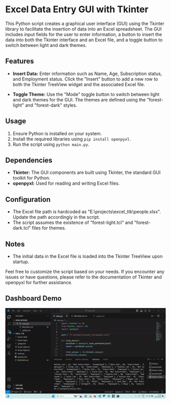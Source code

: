 # Excel Data Entry GUI with Tkinter

This Python script creates a graphical user interface (GUI) using the Tkinter library to facilitate the insertion of data into an Excel spreadsheet. The GUI includes input fields for the user to enter information, a button to insert the data into both the Tkinter interface and an Excel file, and a toggle button to switch between light and dark themes.

## Features

- **Insert Data:** Enter information such as Name, Age, Subscription status, and Employment status. Click the "Insert" button to add a new row to both the Tkinter TreeView widget and the associated Excel file.

- **Toggle Theme:** Use the "Mode" toggle button to switch between light and dark themes for the GUI. The themes are defined using the "forest-light" and "forest-dark" styles.

## Usage

1. Ensure Python is installed on your system.
2. Install the required libraries using `pip install openpyxl`.
3. Run the script using `python main.py`.

## Dependencies

- **Tkinter:** The GUI components are built using Tkinter, the standard GUI toolkit for Python.
- **openpyxl:** Used for reading and writing Excel files.

## Configuration

- The Excel file path is hardcoded as "E:\projects\excel_ttk\people.xlsx". Update the path accordingly in the script.
- The script assumes the existence of "forest-light.tcl" and "forest-dark.tcl" files for themes.

## Notes

- The initial data in the Excel file is loaded into the Tkinter TreeView upon startup.

Feel free to customize the script based on your needs. If you encounter any issues or have questions, please refer to the documentation of Tkinter and openpyxl for further assistance.

## Dashboard Demo

![Demo](https://github.com/yalma-tgh/excel_ttk/blob/main/demo.gif)
